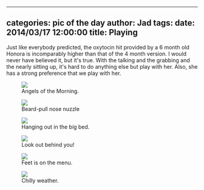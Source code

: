 
---
categories: pic of the day
author: Jad
tags: 
date: 2014/03/17 12:00:00
title: Playing 
---
Just like everybody predicted, the oxytocin hit provided by a 6 month old Honora is incomparably higher than that of the 4 month version.  I would never have believed it, but it's true.  With the talking and the grabbing and the nearly sitting up, it's hard to do anything else but play with her.  Also, she has a strong preference that we play with her.
 
<figure>
<img src="/img/2014/03/17/img_20140317_093150089_medium.jpg" />
<figcaption>Angels of the Morning.</figcaption>
</figure>

<figure>
<img src="/img/2014/03/17/img_4154_medium.jpg" />
<figcaption>Beard-pull nose nuzzle</figcaption>
</figure>

<figure>
<img src="/img/2014/03/17/img_20140317_164143088_medium.jpg" />
<figcaption>Hanging out in the big bed.</figcaption>
</figure>


<figure>
<img src="/img/2014/03/17/img_4108_medium.jpg" />
<figcaption>Look out behind you!</figcaption>
</figure>

<figure>
<img src="/img/2014/03/17/img_4096_medium.jpg" />
<figcaption>Feet is on the menu.</figcaption>
</figure>
<figure>
<img src="/img/2014/03/17/img_4022_medium.jpg" />
<figcaption>Chilly weather.</figcaption>
</figure>
